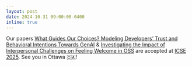 ```yaml
---
layout: post
date: 2024-10-31 09:00:00-0400
inline: true
---
```


Our papers [What Guides Our Choices? Modeling Developers’ Trust and Behavioral Intentions Towards GenAI](https://arxiv.org/abs/2409.04099) & [Investigating the Impact of Interpersonal Challenges on Feeling Welcome in OSS](https://arxiv.org/abs/2411.01601) are accepted at [ICSE 2025](https://conf.researchr.org/home/icse-2024). See you in Ottawa 🇨🇦!